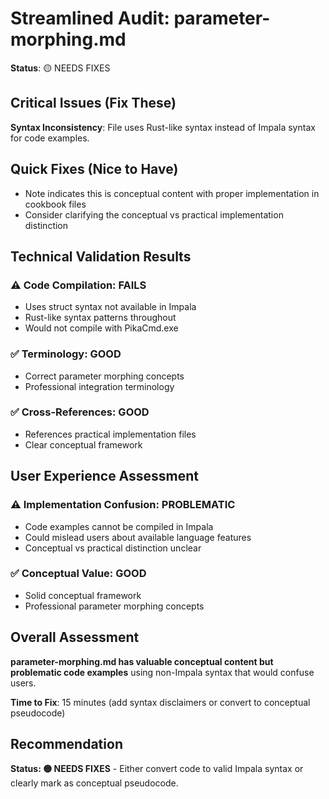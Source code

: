# Streamlined Audit: parameter-morphing.md

**Status**: 🟡 NEEDS FIXES

## Critical Issues (Fix These)
**Syntax Inconsistency**: File uses Rust-like syntax instead of Impala syntax for code examples.

## Quick Fixes (Nice to Have)
- Note indicates this is conceptual content with proper implementation in cookbook files
- Consider clarifying the conceptual vs practical implementation distinction

## Technical Validation Results

### ⚠️ **Code Compilation**: FAILS
- Uses struct syntax not available in Impala
- Rust-like syntax patterns throughout
- Would not compile with PikaCmd.exe

### ✅ **Terminology**: GOOD
- Correct parameter morphing concepts
- Professional integration terminology

### ✅ **Cross-References**: GOOD
- References practical implementation files
- Clear conceptual framework

## User Experience Assessment

### ⚠️ **Implementation Confusion**: PROBLEMATIC
- Code examples cannot be compiled in Impala
- Could mislead users about available language features
- Conceptual vs practical distinction unclear

### ✅ **Conceptual Value**: GOOD
- Solid conceptual framework
- Professional parameter morphing concepts

## Overall Assessment

**parameter-morphing.md has valuable conceptual content but problematic code examples** using non-Impala syntax that would confuse users.

**Time to Fix**: 15 minutes (add syntax disclaimers or convert to conceptual pseudocode)

## Recommendation

**Status: 🟡 NEEDS FIXES** - Either convert code to valid Impala syntax or clearly mark as conceptual pseudocode.